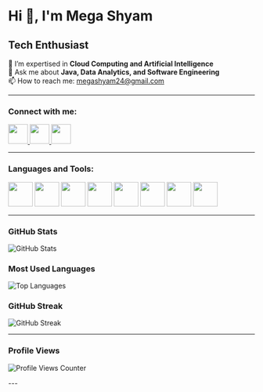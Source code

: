 # Hi 👋, I'm Mega Shyam
## Tech Enthusiast  

🌱 I’m expertised in **Cloud Computing and Artificial Intelligence**  
💬 Ask me about **Java, Data Analytics, and Software Engineering**  
📫 How to reach me: [megashyam24@gmail.com](mailto:megashyam24@gmail.com)  

---

### **Connect with me:**  
<p align="left">
  <a href="https://www.linkedin.com/in/kiruba-haran-7369a0320" target="_blank">
    <img src="https://cdn.jsdelivr.net/gh/devicons/devicon/icons/linkedin/linkedin-original.svg" width="40px"/>
  </a>
  <a href="https://www.instagram.com/mega___shyam" target="_blank">
    <img src="https://upload.wikimedia.org/wikipedia/commons/a/a5/Instagram_icon.png" width="40px"/>
  </a>
  <a href="https://github.com/megashyam24" target="_blank">
    <img src="https://cdn.jsdelivr.net/gh/devicons/devicon/icons/github/github-original.svg" width="40px"/>
  </a>
</p>

---

### **Languages and Tools:**  
<p align="left">
  <img src="https://cdn.jsdelivr.net/gh/devicons/devicon/icons/java/java-original.svg" width="50px"/>
  <img src="https://cdn.jsdelivr.net/gh/devicons/devicon/icons/c/c-original.svg" width="50px"/>
  <img src="https://cdn.jsdelivr.net/gh/devicons/devicon/icons/python/python-original.svg" width="50px"/>
  <img src="https://cdn.jsdelivr.net/gh/devicons/devicon/icons/html5/html5-original.svg" width="50px"/>
  <img src="https://cdn.jsdelivr.net/gh/devicons/devicon/icons/css3/css3-original.svg" width="50px"/>
  <img src="https://cdn.jsdelivr.net/gh/devicons/devicon/icons/javascript/javascript-original.svg" width="50px"/>
  <img src="https://cdn.jsdelivr.net/gh/devicons/devicon/icons/mysql/mysql-original.svg" width="50px"/>
  <img src="https://cdn.jsdelivr.net/gh/devicons/devicon/icons/nodejs/nodejs-original.svg" width="50px"/>
</p>

---

### **GitHub Stats**  
<p align="left">
  <img src="https://github-readme-stats.vercel.app/api?username=kirubaharan181&show_icons=true&theme=transparent" alt="GitHub Stats" />
</p>

### **Most Used Languages**  
<p align="left">
  <img src="https://github-readme-stats.vercel.app/api/top-langs/?username=kirubaharan181&layout=compact&theme=transparent" alt="Top Languages" />
</p>

### **GitHub Streak**  
<p align="left">
  <img src="https://github-readme-streak-stats.herokuapp.com/?user=kirubaharan181&theme=transparent" alt="GitHub Streak" />
</p>

---

### **Profile Views**
<p align="left">
  <img src="https://komarev.com/ghpvc/?username=kirubaharan181&label=Profile%20Views&color=blueviolet&style=for-the-badge" alt="Profile Views Counter" />
</p>
---
